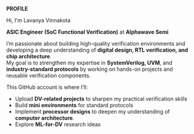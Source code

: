 **PROFILE**   

Hi, I'm Lavanya Vinnakota  

**ASIC Engineer (SoC Functional Verification)** at **Alphawave Semi**  

I’m passionate about building high-quality verification environments and developing a deep understanding of **digital design, RTL verification, and chip architecture**.  
My goal is to strengthen my expertise in **SystemVerilog, UVM**, and **industry-standard protocols** by working on hands-on projects and reusable verification components.
  
This GitHub account is where I’ll:  
- Upload **DV-related projects** to sharpen my practical verification skills  
- Build **mini environments** for standard protocols   
- Implement **processor designs** to deepen my understanding of **computer architecture**.  
- Explore **ML-for-DV** research ideas
